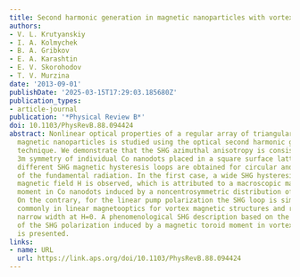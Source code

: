 ```yaml
---
title: Second harmonic generation in magnetic nanoparticles with vortex magnetic state
authors:
- V. L. Krutyanskiy
- I. A. Kolmychek
- B. A. Gribkov
- E. A. Karashtin
- E. V. Skorohodov
- T. V. Murzina
date: '2013-09-01'
publishDate: '2025-03-15T17:29:03.185680Z'
publication_types:
- article-journal
publication: '*Physical Review B*'
doi: 10.1103/PhysRevB.88.094424
abstract: Nonlinear optical properties of a regular array of triangular-shaped vortex
  magnetic nanoparticles is studied using the optical second harmonic generation (SHG)
  technique. We demonstrate that the SHG azimuthal anisotropy is consistent with the
  3m symmetry of individual Co nanodots placed in a square surface lattice. Qualitatively
  different SHG magnetic hysteresis loops are obtained for circular and linear polarizations
  of the fundamental radiation. In the first case, a wide SHG hysteresis at zero DC
  magnetic field H is observed, which is attributed to a macroscopic magnetic toroid
  moment in Co nanodots induced by a noncentrosymmetric distribution of the magnetization.
  On the contrary, for the linear pump polarization the SHG loop is similar to observed
  commonly in linear magnetooptics for vortex magnetic structures and reveals a rather
  narrow width at H=0. A phenomenological SHG description based on the introduction
  of the SHG polarization induced by a magnetic toroid moment in vortex magnetic nanostructures
  is presented.
links:
- name: URL
  url: https://link.aps.org/doi/10.1103/PhysRevB.88.094424
---
```

